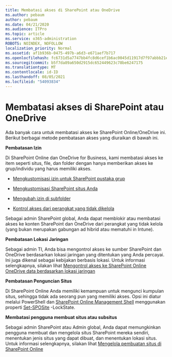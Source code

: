 ```yaml
---
title: Membatasi akses di SharePoint atau OneDrive
ms.author: pebaum
author: pebaum
ms.date: 04/21/2020
ms.audience: ITPro
ms.topic: article
ms.service: o365-administration
ROBOTS: NOINDEX, NOFOLLOW
localization_priority: Normal
ms.assetid: af1b936b-0475-497b-a6d3-e671aef7b717
ms.openlocfilehash: fc6731d5a7747bb4fc8d6cef1b6ac0045d11917d7f97abbb21eea9613b1b1aa2
ms.sourcegitcommit: b5f7da89a650d2915dc652449623c78be6247175
ms.translationtype: MT
ms.contentlocale: id-ID
ms.lasthandoff: 08/05/2021
ms.locfileid: "54093834"
---
```

# <a name="restrict-access-in-sharepoint-or-onedrive"></a>Membatasi akses di SharePoint atau OneDrive

Ada banyak cara untuk membatasi akses ke SharePoint Online/OneDrive ini. Berikut berbagai metode pembatasan akses yang diuraikan di bawah ini. 

**Pembatasan Izin**

Di SharePoint Online dan OneDrive for Business, kami membatasi akses ke item seperti situs, file, dan folder dengan hanya memberikan akses ke grup/individu yang harus memiliki akses.

- [Mengkustomisasi izin untuk SharePoint pustaka grup](https://support.office.com/article/Customize-permissions-for-a-SharePoint-list-or-library-02d770f3-59eb-4910-a608-5f84cc297782)

- [Mengkustomisasi SharePoint situs Anda](https://docs.microsoft.com/sharepoint/customize-sharepoint-site-permissions)

- [Mengubah izin di subfolder](https://support.office.com/article/Change-the-permissions-on-a-subfolder-5427BD7C-F20A-4F75-8CF2-5359DD45A1A6)

- [Kontrol akses dari perangkat yang tidak dikelola](https://docs.microsoft.com/sharepoint/control-access-from-unmanaged-devices)

Sebagai admin SharePoint global, Anda dapat memblokir atau membatasi akses ke konten SharePoint dan OneDrive dari perangkat yang tidak kelola (yang bukan merupakan gabungan ad hibrid atau mematuhi in Intune).

**Pembatasan Lokasi Jaringan**

Sebagai admin TI, Anda bisa mengontrol akses ke sumber SharePoint dan OneDrive berdasarkan lokasi jaringan yang ditentukan yang Anda percayai. Ini juga dikenal sebagai kebijakan berbasis lokasi. Untuk informasi selengkapnya, silakan lihat [Mengontrol akses ke SharePoint Online OneDrive data berdasarkan lokasi jaringan](https://docs.microsoft.com/sharepoint/control-access-based-on-network-location)

**Pembatasan Penguncian Situs** 

Di SharePoint Online Anda memiliki kemampuan untuk mengunci kumpulan situs, sehingga tidak ada seorang pun yang memiliki akses. Opsi ini diatur melalui PowerShell dan [SharePoint Online Management Shell](https://docs.microsoft.com/powershell/sharepoint/sharepoint-online/connect-sharepoint-online?view=sharepoint-ps) menggunakan properti [Set-SPOSite](https://docs.microsoft.com/powershell/module/sharepoint-online/set-sposite?view=sharepoint-ps) -LockState.

**Membatasi pengguna membuat situs atau subsitus**

Sebagai admin SharePoint atau Admin global, Anda dapat memungkinkan pengguna membuat dan mengelola situs SharePoint mereka sendiri, menentukan jenis situs yang dapat dibuat, dan menentukan lokasi situs. Untuk informasi selengkapnya, silakan lihat [Mengelola pembuatan situs di SharePoint Online](https://docs.microsoft.com/sharepoint/manage-site-creation)

